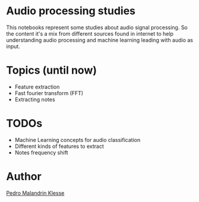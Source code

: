 # Audio processing studies

This notebooks represent some studies about audio signal processing. So the 
content it's a mix from different sources found in internet to help 
understanding audio processing and machine learning leading with audio as 
input.

# Topics (until now)

* Feature extraction
* Fast fourier transform (FFT)
* Extracting notes

# TODOs

* Machine Learning concepts for audio classification
* Different kinds of features to extract
* Notes frequency shift

# Author

[Pedro Malandrin Klesse](www.github.com/Klesse)
